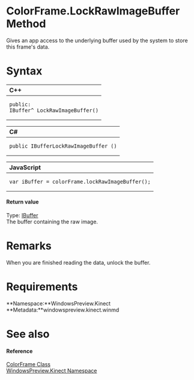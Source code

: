 ColorFrame.LockRawImageBuffer Method  
====================================  

Gives an app access to the underlying buffer used by the system to store this frame's data. <span id="syntaxSection"></span>

Syntax  
======  

<table>
<colgroup>
<col width="100%" />
</colgroup>
<thead>
<tr class="header">
<th align="left">C++</th>
</tr>
</thead>
<tbody>
<tr class="odd">
<td align="left"><pre><code>public:  
IBuffer^ LockRawImageBuffer()</code></pre></td>
</tr>
</tbody>
</table>

<table>
<colgroup>
<col width="100%" />
</colgroup>
<thead>
<tr class="header">
<th align="left">C#</th>
</tr>
</thead>
<tbody>
<tr class="odd">
<td align="left"><pre><code>public IBufferLockRawImageBuffer ()</code></pre></td>
</tr>
</tbody>
</table>

<table>
<colgroup>
<col width="100%" />
</colgroup>
<thead>
<tr class="header">
<th align="left">JavaScript</th>
</tr>
</thead>
<tbody>
<tr class="odd">
<td align="left"><pre><code>var iBuffer = colorFrame.lockRawImageBuffer();</code></pre></td>
</tr>
</tbody>
</table>

<span id="ID4EP"></span>
#### Return value  

Type: [IBuffer](http://msdn.microsoft.com/en-us/library/windows.storage.streams.ibuffer.aspx)  
The buffer containing the raw image.  

<span id="remarks"></span>

Remarks  
=======  

When you are finished reading the data, unlock the buffer.  

<span id="requirements"></span>

Requirements  
============  

**Namespace:**WindowsPreview.Kinect  
**Metadata:**windowspreview.kinect.winmd  

<span id="ID4E6"></span>

See also  
========  

<span id="ID4EBB"></span>
#### Reference  

[ColorFrame Class](../../ColorFrame_Class.md)  
 [WindowsPreview.Kinect Namespace](../../../Kinect.md)  



<!--Please do not edit the data in the comment block below.-->
<!--
TOCTitle : LockRawImageBuffer Method
RLTitle : ColorFrame.LockRawImageBuffer Method
KeywordK : LockRawImageBuffer method
KeywordK : ColorFrame.LockRawImageBuffer method
KeywordF : WindowsPreview.Kinect.ColorFrame.LockRawImageBuffer
KeywordF : ColorFrame.LockRawImageBuffer
KeywordF : LockRawImageBuffer
KeywordF : WindowsPreview.Kinect.ColorFrame.LockRawImageBuffer
KeywordA : M:WindowsPreview.Kinect.ColorFrame.LockRawImageBuffer
AssetID : M:WindowsPreview.Kinect.ColorFrame.LockRawImageBuffer
Locale : en-us
CommunityContent : 1
APIType : Managed
APILocation : windowspreview.kinect.winmd
APIName : WindowsPreview.Kinect.ColorFrame.LockRawImageBuffer
TargetOS : Windows
TopicType : kbSyntax
DevLang : VB
DevLang : CSharp
DevLang : JavaScript
DevLang : C++
DocSet : K4Wv2
ProjType : K4Wv2Proj
Technology : Kinect for Windows
Product : Kinect for Windows SDK v2
productversion : 20
-->
